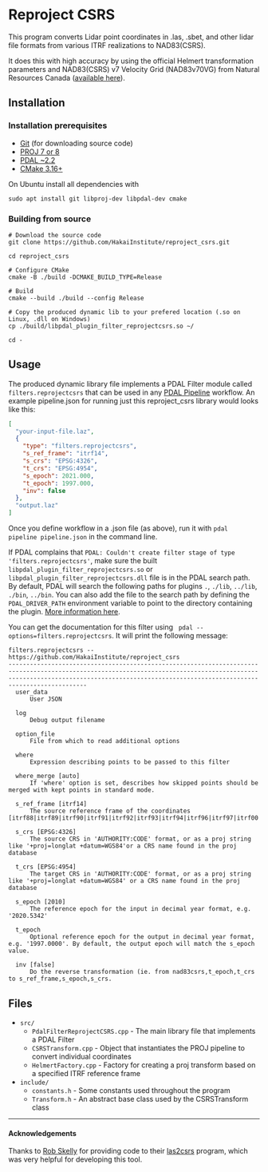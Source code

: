 # Reproject CSRS

This program converts Lidar point coordinates in .las, .sbet, and other lidar file formats from various ITRF realizations to NAD83(CSRS).

It does this with high accuracy by using the official Helmert transformation parameters and NAD83(CSRS) v7 Velocity Grid (NAD83v70VG) from Natural Resources Canada
([available here](https://webapp.geod.nrcan.gc.ca/geod/data-donnees/transformations.php?locale=en)).

## Installation

### Installation prerequisites

- [Git](https://git-scm.com/downloads) (for downloading source code)
- [PROJ 7 or 8](https://proj.org/download.html)
- [PDAL ~2.2](https://pdal.io/download.html)
- [CMake 3.16+](https://cmake.org/install/)

On Ubuntu install all dependencies with 
```shell
sudo apt install git libproj-dev libpdal-dev cmake
```

### Building from source

```shell
# Download the source code
git clone https://github.com/HakaiInstitute/reproject_csrs.git

cd reproject_csrs

# Configure CMake
cmake -B ./build -DCMAKE_BUILD_TYPE=Release

# Build
cmake --build ./build --config Release

# Copy the produced dynamic lib to your prefered location (.so on Linux, .dll on Windows)
cp ./build/libpdal_plugin_filter_reprojectcsrs.so ~/

cd -
```

## Usage
The produced dynamic library file implements a PDAL Filter module called `filters.reprojectcsrs` that can be used in any [PDAL Pipeline](https://pdal.io/pipeline.html)
workflow. An example pipeline.json for running just this reproject_csrs library would looks like this:

```json
[
  "your-input-file.laz",
  {
    "type": "filters.reprojectcsrs",
    "s_ref_frame": "itrf14",
    "s_crs": "EPSG:4326",
    "t_crs": "EPSG:4954",
    "s_epoch": 2021.000,
    "t_epoch": 1997.000,
    "inv": false
  },
  "output.laz"
]
```

Once you define workflow in a .json file (as above), run it with `pdal pipeline pipeline.json` in the command line.

If PDAL complains that `PDAL: Couldn't create filter stage of type 'filters.reprojectcsrs'`, make sure the built `libpdal_plugin_filter_reprojectcsrs.so` 
or `libpdal_plugin_filter_reprojectcsrs.dll` file is in the PDAL search path. By default, PDAL will search the following paths for plugins 
`.`, `./lib`, `../lib`, `./bin`, `../bin`. You can also add the file to the search path by defining the `PDAL_DRIVER_PATH` environment variable 
to point to the directory containing the plugin. [More information here](https://pdal.io/faq.html).

You can get the documentation for this filter using ` pdal --options=filters.reprojectcsrs`. It will print the following message:
```text
filters.reprojectcsrs -- https://github.com/HakaiInstitute/reproject_csrs
----------------------------------------------------------------------------------------------------------------------------------------------------------------------------------------------------------------------------------------
  user_data
      User JSON

  log
      Debug output filename

  option_file
      File from which to read additional options

  where
      Expression describing points to be passed to this filter

  where_merge [auto]
      If 'where' option is set, describes how skipped points should be merged with kept points in standard mode.

  s_ref_frame [itrf14]
      The source reference frame of the coordinates [itrf88|itrf89|itrf90|itrf91|itrf92|itrf93|itrf94|itrf96|itrf97|itrf00|itrf05|itrf08|itrf14|nad83csrs]

  s_crs [EPSG:4326]
      The source CRS in 'AUTHORITY:CODE' format, or as a proj string like '+proj=longlat +datum=WGS84'or a CRS name found in the proj database

  t_crs [EPSG:4954]
      The target CRS in 'AUTHORITY:CODE' format, or as a proj string like '+proj=longlat +datum=WGS84' or a CRS name found in the proj database

  s_epoch [2010]
      The reference epoch for the input in decimal year format, e.g. '2020.5342'

  t_epoch
      Optional reference epoch for the output in decimal year format, e.g. '1997.0000'. By default, the output epoch will match the s_epoch value.

  inv [false]
      Do the reverse transformation (ie. from nad83csrs,t_epoch,t_crs to s_ref_frame,s_epoch,s_crs.

```

## Files
- `src/`
  - `PdalFilterReprojectCSRS.cpp` - The main library file that implements a PDAL Filter
  - `CSRSTransform.cpp` - Object that instantiates the PROJ pipeline to convert individual coordinates
  - `HelmertFactory.cpp` - Factory for creating a proj transform based on a specified ITRF reference frame
- `include/`
  - `constants.h` - Some constants used throughout the program
  - `Transform.h` - An abstract base class used by the CSRSTransform class
  
---
#### Acknowledgements

Thanks to [Rob Skelly](https://github.com/rskelly) for providing code to their [las2csrs](https://github.com/rskelly/las2csrs) program, which was very helpful
for developing this tool.
